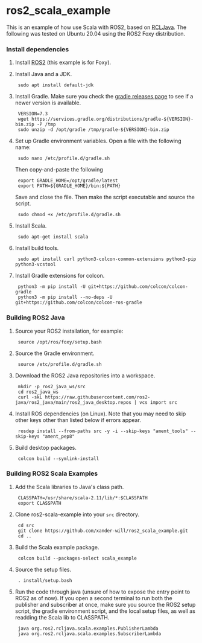 # ros2_scala_example

This is an example of how use Scala with ROS2, based on [RCLJava](https://github.com/ros2-java/ros2_java). The following was tested on Ubuntu 20.04 using the ROS2 Foxy distribution. 

### Install dependencies

1. Install [ROS2](https://docs.ros.org/en/foxy/Installation/Ubuntu-Install-Debians.html) (this example is for Foxy).

1. Install Java and a JDK.

        sudo apt install default-jdk

1. Install Gradle. Make sure you check the [gradle releases page](https://gradle.org/releases/) to see if a newer version is available.

        VERSION=7.3
        wget https://services.gradle.org/distributions/gradle-${VERSION}-bin.zip -P /tmp
        sudo unzip -d /opt/gradle /tmp/gradle-${VERSION}-bin.zip

1. Set up Gradle environment variables. Open a file with the following name:

        sudo nano /etc/profile.d/gradle.sh

    Then copy-and-paste the following

        export GRADLE_HOME=/opt/gradle/latest
        export PATH=${GRADLE_HOME}/bin:${PATH}

    Save and close the file. Then make the script executable and source the script.

        sudo chmod +x /etc/profile.d/gradle.sh

1. Install Scala.

        sudo apt-get install scala

1. Install build tools.

        sudo apt install curl python3-colcon-common-extensions python3-pip python3-vcstool

1. Install Gradle extensions for colcon.

        python3 -m pip install -U git+https://github.com/colcon/colcon-gradle
        python3 -m pip install --no-deps -U git+https://github.com/colcon/colcon-ros-gradle

### Building ROS2 Java
1. Source your ROS2 installation, for example:

        source /opt/ros/foxy/setup.bash

1. Source the Gradle environment.

        source /etc/profile.d/gradle.sh

1. Download the ROS2 Java repositories into a workspace.

        mkdir -p ros2_java_ws/src
        cd ros2_java_ws
        curl -skL https://raw.githubusercontent.com/ros2-java/ros2_java/main/ros2_java_desktop.repos | vcs import src

1. Install ROS dependencies (on Linux). Note that you may need to skip other keys other than listed below if errors appear.

        rosdep install --from-paths src -y -i --skip-keys "ament_tools" --skip-keys "ament_pep8"

1. Build desktop packages.

        colcon build --symlink-install

### Building ROS2 Scala Examples
1. Add the Scala libraries to Java's class path.

        CLASSPATH=/usr/share/scala-2.11/lib/*:$CLASSPATH
        export CLASSPATH

1. Clone ros2-scala-example into your `src` directory.

        cd src
        git clone https://github.com/xander-will/ros2_scala_example.git
        cd ..

1. Build the Scala example package.

        colcon build --packages-select scala_example

1. Source the setup files.

        . install/setup.bash

1. Run the code through java (unsure of how to expose the entry point to ROS2 as of now). If you open a second terminal to run both the publisher and subscriber at once, make sure you source the ROS2 setup script, the gradle environment script, and the local setup files, as well as readding the Scala lib to CLASSPATH.

        java org.ros2.rcljava.scala.examples.PublisherLambda
        java org.ros2.rcljava.scala.examples.SubscriberLambda